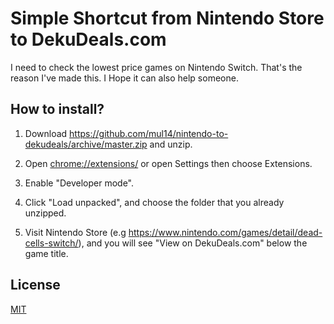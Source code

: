 # Simple Shortcut from Nintendo Store to DekuDeals.com

I need to check the lowest price games on Nintendo Switch.
That's the reason I've made this.
I Hope it can also help someone.

## How to install?

1. Download https://github.com/mul14/nintendo-to-dekudeals/archive/master.zip and unzip.

2. Open [chrome://extensions/](chrome://extensions/) or open Settings then choose Extensions.

3. Enable "Developer mode".

4. Click "Load unpacked", and choose the folder that you already unzipped.

5. Visit Nintendo Store (e.g https://www.nintendo.com/games/detail/dead-cells-switch/), and you will see "View on DekuDeals.com" below the game title.

## License

[MIT](LICENSE)
